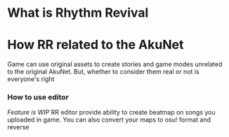 # What is Rhythm Revival

# How RR related to the AkuNet
Game can use original assets to create stories and game modes unrelated to the original AkuNet. But, whether to consider them real or not is everyone's right

### How to use editor
_Feature is WIP_
RR editor provide ability to create beatmap on songs you uploaded in game. You can also convert your maps to osu! format and reverse
